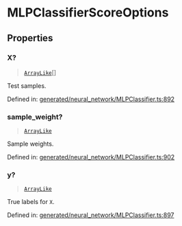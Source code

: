 # MLPClassifierScoreOptions

## Properties

### X?

> [`ArrayLike`](../types/ArrayLike.md)[]

Test samples.

Defined in:  [generated/neural\_network/MLPClassifier.ts:892](https://github.com/transitive-bullshit/scikit-learn-ts/blob/122b3c0/packages/sklearn/src/generated/neural_network/MLPClassifier.ts#L892)

### sample\_weight?

> [`ArrayLike`](../types/ArrayLike.md)

Sample weights.

Defined in:  [generated/neural\_network/MLPClassifier.ts:902](https://github.com/transitive-bullshit/scikit-learn-ts/blob/122b3c0/packages/sklearn/src/generated/neural_network/MLPClassifier.ts#L902)

### y?

> [`ArrayLike`](../types/ArrayLike.md)

True labels for `X`.

Defined in:  [generated/neural\_network/MLPClassifier.ts:897](https://github.com/transitive-bullshit/scikit-learn-ts/blob/122b3c0/packages/sklearn/src/generated/neural_network/MLPClassifier.ts#L897)
